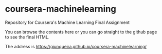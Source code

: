 # coursera-machinelearning
Repository for Coursera's Machine Learning Final Assignment

You can browse the contents here or you can go straight to the github page to see the final HTML.

The address is https://gjunqueira.github.io/coursera-machinelearning/
